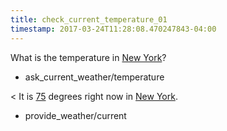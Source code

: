 ```yaml
---
title: check_current_temperature_01
timestamp: 2017-03-24T11:28:08.470247843-04:00
---
```


What is the temperature in [New York](city)?
* ask_current_weather/temperature

< It is [75](temperature) degrees right now in [New York](city).
* provide_weather/current
